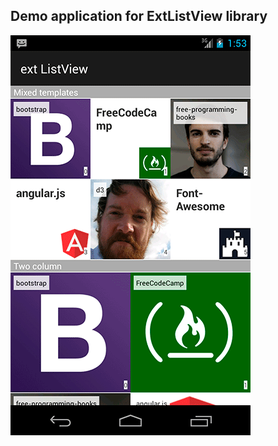 ## Demo application for ExtListView library

![screenshot1](screenshot.png?raw=true "Example screenshot")